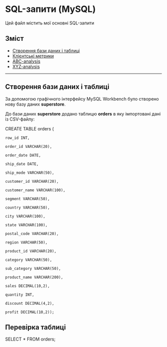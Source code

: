 # SQL-запити (MySQL)

Цей файл містить мої основні SQL-запити  

## Зміст
- [Створення бази даних і таблиці](#створення_бази_даних_і_таблиці)
- [Клієнтські метрики](#клієнтські-метрики)
- [ABC-analysis](#ABC-analysis)
- [XYZ-analysis](#XYZ-analysis)

---
## Створення бази даних і таблиці
За допомогою графічного інтерфейсу MySQL Workbench було створено нову базу даних **superstore**. 

До бази даних **superstore** додано таблицю **orders** в яку імпортовані дані із CSV-файлу:

CREATE TABLE orders (
    
    row_id INT,
    
    order_id VARCHAR(20),
    
    order_date DATE,
    
    ship_date DATE,
    
    ship_mode VARCHAR(50),
    
    customer_id VARCHAR(20),
    
    customer_name VARCHAR(100),
    
    segment VARCHAR(50),
    
    country VARCHAR(50),
    
    city VARCHAR(100),
    
    state VARCHAR(100),
    
    postal_code VARCHAR(20),
    
    region VARCHAR(50),
    
    product_id VARCHAR(20),
    
    category VARCHAR(50),
    
    sub_category VARCHAR(50),
    
    product_name VARCHAR(200),
    
    sales DECIMAL(10,2),
    
    quantity INT,
    
    discount DECIMAL(4,2),
    
    profit DECIMAL(10,2));

## Перевірка таблиці

SELECT * FROM  orders;
